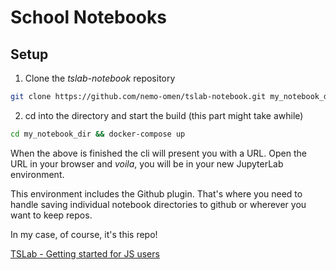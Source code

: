 # School Notebooks

## Setup

1. Clone the _tslab-notebook_ repository
```bash
git clone https://github.com/nemo-omen/tslab-notebook.git my_notebook_dir
```
2. cd into the directory and start the build (this part might take awhile)
```bash
cd my_notebook_dir && docker-compose up
```
When the above is finished the cli will present you with a URL. Open the URL in your browser and _voila_, you will be in your new JupyterLab environment.

This environment includes the Github plugin. That's where you need to handle saving individual notebook directories to github or wherever you want to keep repos.

In my case, of course, it's this repo!

[TSLab - Getting started for JS users](https://nbviewer.jupyter.org/github/yunabe/tslab-examples/blob/master/notebooks/getting_started_javascript.ipynb)
